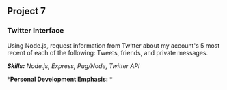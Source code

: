 ## Project 7
### Twitter Interface

Using Node.js, request information from Twitter about my account's 5 most recent of each of the following: Tweets, friends, and private messages.

*__Skills:__ Node.js, Express, Pug/Node, Twitter API*

*__Personal Development Emphasis:__ *
